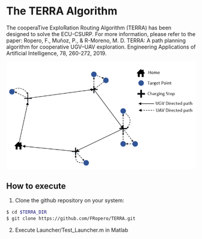 # The TERRA Algorithm
The cooperaTive ExploRation Routing Algorithm (TERRA)  has been designed to solve the ECU-CSURP. For more information, please refer to the paper:  Ropero, F., Muñoz, P., &amp; R-Moreno, M. D. TERRA: A path planning  algorithm for cooperative UGV–UAV exploration. Engineering Applications  of Artificial Intelligence, 78, 260-272, 2019.

![Algorithm](https://github.com/FRopero/TERRA/blob/main/problem.PNG)

## How to execute

1) Clone the github repository on your system:

```sh
$ cd $TERRA_DIR
$ git clone https://github.com/FRopero/TERRA.git
```

2) Execute Launcher/Test_Launcher.m in Matlab
